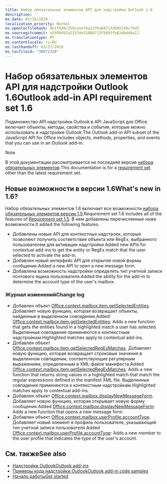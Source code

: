 ```yaml
---
title: Набор обязательных элементов API для надстройки Outlook 1.6
description: ''
ms.date: 03/19/2019
localization_priority: Normal
ms.openlocfilehash: 0e1f920c259ca1ef8a137bab07132b015d9c75d2
ms.sourcegitcommit: a2950492a2337de3180b713f5693fe82dbdd6a17
ms.translationtype: MT
ms.contentlocale: ru-RU
ms.lasthandoff: 03/27/2019
ms.locfileid: "30871328"
---
```

# <a name="outlook-add-in-api-requirement-set-16"></a><span data-ttu-id="a0d37-102">Набор обязательных элементов API для надстройки Outlook 1.6</span><span class="sxs-lookup"><span data-stu-id="a0d37-102">Outlook add-in API requirement set 1.6</span></span>

<span data-ttu-id="a0d37-103">Подмножество API надстройки Outlook в API JavaScript для Office включает объекты, методы, свойства и события, которые можно использовать в надстройке Outlook.</span><span class="sxs-lookup"><span data-stu-id="a0d37-103">The Outlook add-in API subset of the JavaScript API for Office includes objects, methods, properties, and events that you can use in an Outlook add-in.</span></span>

> [!NOTE]
> <span data-ttu-id="a0d37-104">В этой документации рассматривается не последняя версия [набора обязательных элементов](/office/dev/add-ins/reference/requirement-sets/outlook-api-requirement-sets).</span><span class="sxs-lookup"><span data-stu-id="a0d37-104">This documentation is for a [requirement set](/office/dev/add-ins/reference/requirement-sets/outlook-api-requirement-sets) other than the latest requirement set.</span></span>

## <a name="whats-new-in-16"></a><span data-ttu-id="a0d37-105">Новые возможности в версии 1.6</span><span class="sxs-lookup"><span data-stu-id="a0d37-105">What's new in 1.6?</span></span>

<span data-ttu-id="a0d37-106">Набор обязательных элементов 1.6 включает все возможности [набора обязательных элементов версии 1.5](../requirement-set-1.5/outlook-requirement-set-1.5.md).</span><span class="sxs-lookup"><span data-stu-id="a0d37-106">Requirement set 1.6 includes all of the features of [Requirement set 1.5](../requirement-set-1.5/outlook-requirement-set-1.5.md).</span></span> <span data-ttu-id="a0d37-107">В нем добавлены перечисленные ниже возможности.</span><span class="sxs-lookup"><span data-stu-id="a0d37-107">It added the following features.</span></span>

- <span data-ttu-id="a0d37-108">Добавлены новые API для контекстных надстроек, которые позволяют получить соответствие объекта или RegEx, выбранного пользователем для активации надстройки.</span><span class="sxs-lookup"><span data-stu-id="a0d37-108">Added new APIs for contextual add-ins to get the entity or RegEx match that the user selected to activate the add-in.</span></span>
- <span data-ttu-id="a0d37-109">Добавлен новый интерфейс API для открытия новой формы сообщения.</span><span class="sxs-lookup"><span data-stu-id="a0d37-109">Added a new API to open a new message form.</span></span>
- <span data-ttu-id="a0d37-110">Добавлена возможность надстройки определять тип учетной записи почтового ящика пользователя.</span><span class="sxs-lookup"><span data-stu-id="a0d37-110">Added the ability for the add-in to determine the account type of the user's mailbox.</span></span>

### <a name="change-log"></a><span data-ttu-id="a0d37-111">Журнал изменений</span><span class="sxs-lookup"><span data-stu-id="a0d37-111">Change log</span></span>

- <span data-ttu-id="a0d37-112">Добавлен объект [Office.context.mailbox.item.getSelectedEntities](office.context.mailbox.item.md#getselectedentities--entities). Добавляет новую функцию, которая возвращает объекты, найденные в выделенном совпадении.</span><span class="sxs-lookup"><span data-stu-id="a0d37-112">Added [Office.context.mailbox.item.getSelectedEntities](office.context.mailbox.item.md#getselectedentities--entities): Adds a new function that gets the entities found in a highlighted match a user has selected.</span></span> <span data-ttu-id="a0d37-113">Выделенные совпадения применяются к контекстным надстройкам.</span><span class="sxs-lookup"><span data-stu-id="a0d37-113">Highlighted matches apply to contextual add-ins.</span></span>
- <span data-ttu-id="a0d37-114">Добавлен объект [Office.context.mailbox.item.getSelectedRegExMatches](office.context.mailbox.item.md#getselectedregexmatches--object). Добавляет новую функцию, которая возвращает строковые значения в выделенном совпадении, соответствующие регулярным выражениям, определенным в XML-файле манифеста.</span><span class="sxs-lookup"><span data-stu-id="a0d37-114">Added [Office.context.mailbox.item.getSelectedRegExMatches](office.context.mailbox.item.md#getselectedregexmatches--object): Adds a new function that returns string values in a highlighted match that match the regular expressions defined in the manifest XML file.</span></span> <span data-ttu-id="a0d37-115">Выделенные совпадения применяются к контекстным надстройкам.</span><span class="sxs-lookup"><span data-stu-id="a0d37-115">Highlighted matches apply to contextual add-ins.</span></span>
- <span data-ttu-id="a0d37-116">Добавлен объект [Office.context.mailbox.displayNewMessageForm](office.context.mailbox.md#displaynewmessageformparameters). Добавляет новую функцию, которая открывает новую форму сообщения.</span><span class="sxs-lookup"><span data-stu-id="a0d37-116">Added [Office.context.mailbox.displayNewMessageForm](office.context.mailbox.md#displaynewmessageformparameters): Adds a new function that opens a new message form.</span></span>
- <span data-ttu-id="a0d37-117">Добавлен объект [Office.context.mailbox.userProfile.accountType](office.context.mailbox.userprofile.md#accounttype-string). Добавляет новый элемент в профиль пользователя, указывающий тип учетной записи пользователя.</span><span class="sxs-lookup"><span data-stu-id="a0d37-117">Added [Office.context.mailbox.userProfile.accountType](office.context.mailbox.userprofile.md#accounttype-string): Adds a new member to the user profile that indicates the type of the user's account.</span></span>

## <a name="see-also"></a><span data-ttu-id="a0d37-118">См. также</span><span class="sxs-lookup"><span data-stu-id="a0d37-118">See also</span></span>

- [<span data-ttu-id="a0d37-119">Надстройки Outlook</span><span class="sxs-lookup"><span data-stu-id="a0d37-119">Outlook add-ins</span></span>](/outlook/add-ins/)
- [<span data-ttu-id="a0d37-120">Примеры кода надстройки Outlook</span><span class="sxs-lookup"><span data-stu-id="a0d37-120">Outlook add-in code samples</span></span>](https://developer.microsoft.com/outlook/gallery/?filterBy=Outlook,Samples,Add-ins)
- [<span data-ttu-id="a0d37-121">Начало работы</span><span class="sxs-lookup"><span data-stu-id="a0d37-121">Get started</span></span>](/outlook/add-ins/quick-start)
